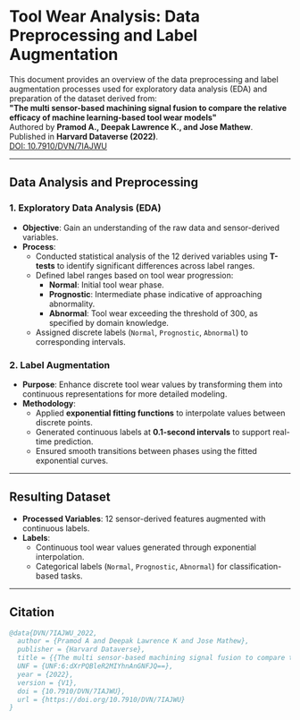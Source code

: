 # Tool Wear Analysis: Data Preprocessing and Label Augmentation

This document provides an overview of the data preprocessing and label augmentation processes used for exploratory data analysis (EDA) and preparation of the dataset derived from:  
**"The multi sensor-based machining signal fusion to compare the relative efficacy of machine learning-based tool wear models"**  
Authored by **Pramod A., Deepak Lawrence K., and Jose Mathew**. Published in **Harvard Dataverse (2022)**.  
[DOI: 10.7910/DVN/7IAJWU](https://doi.org/10.7910/DVN/7IAJWU)

---

## Data Analysis and Preprocessing

### 1. Exploratory Data Analysis (EDA)
- **Objective**: Gain an understanding of the raw data and sensor-derived variables.
- **Process**:
  - Conducted statistical analysis of the 12 derived variables using **T-tests** to identify significant differences across label ranges.
  - Defined label ranges based on tool wear progression:
    - **Normal**: Initial tool wear phase.
    - **Prognostic**: Intermediate phase indicative of approaching abnormality.
    - **Abnormal**: Tool wear exceeding the threshold of 300, as specified by domain knowledge.
  - Assigned discrete labels (`Normal`, `Prognostic`, `Abnormal`) to corresponding intervals.

### 2. Label Augmentation
- **Purpose**: Enhance discrete tool wear values by transforming them into continuous representations for more detailed modeling.
- **Methodology**:
  - Applied **exponential fitting functions** to interpolate values between discrete points.
  - Generated continuous labels at **0.1-second intervals** to support real-time prediction.
  - Ensured smooth transitions between phases using the fitted exponential curves.

---

## Resulting Dataset
- **Processed Variables**: 12 sensor-derived features augmented with continuous labels.
- **Labels**: 
  - Continuous tool wear values generated through exponential interpolation.
  - Categorical labels (`Normal`, `Prognostic`, `Abnormal`) for classification-based tasks.

---

## Citation
```bibtex
@data{DVN/7IAJWU_2022,
  author = {Pramod A and Deepak Lawrence K and Jose Mathew},
  publisher = {Harvard Dataverse},
  title = {{The multi sensor-based machining signal fusion to compare the relative efficacy of machine learning based tool wear models}},
  UNF = {UNF:6:dXrPQBleR2MIYhnAnGNFJQ==},
  year = {2022},
  version = {V1},
  doi = {10.7910/DVN/7IAJWU},
  url = {https://doi.org/10.7910/DVN/7IAJWU}
}
